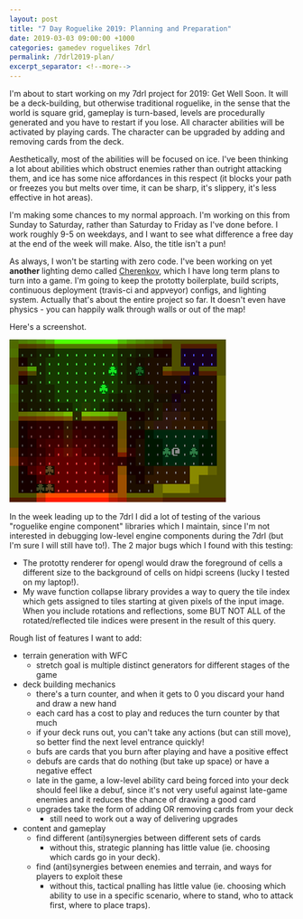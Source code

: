 ```yaml
---
layout: post
title: "7 Day Roguelike 2019: Planning and Preparation"
date: 2019-03-03 09:00:00 +1000
categories: gamedev roguelikes 7drl
permalink: /7drl2019-plan/
excerpt_separator: <!--more-->
---
```


I'm about to start working on my 7drl project for 2019: Get Well Soon.
It will be a deck-building, but otherwise traditional roguelike, in the sense that
the world is square grid, gameplay is turn-based, levels are procedurally generated
and you have to restart if you lose. All character abilities will be
activated by playing cards. The character can be upgraded by adding and removing
cards from the deck.

<!--more-->

Aesthetically, most of the abilities will be focused on ice. I've been thinking
a lot about abilities which obstruct enemies rather than outright attacking them,
and ice has some nice affordances in this respect (it blocks your path or freezes
you but melts over time, it can be sharp, it's slippery, it's less effective
in hot areas).

I'm making some chances to my normal approach. I'm working on this from Sunday to Saturday,
rather than Saturday to Friday as I've done before. I work roughly 9-5 on weekdays, and I
want to see what difference a free day at the end of the week will make. Also, the title
isn't a pun!

As always, I won't be starting with zero code. I've been working on yet **another**
lighting demo called [Cherenkov](https://github.com/stevebob/cherenkov),
which I have long term plans to turn into a game. I'm going to keep the prototty
boilerplate, build scripts, continuous deployment (travis-ci and appveyor) configs,
and lighting system. Actually that's about the entire project so far. It doesn't
even have physics - you can happily walk through walls or out of the map!

Here's a screenshot.

![cherenkov](/images/7drl2019-plan/cherenkov.png)

In the week leading up to the 7drl I did a lot of testing of the various "roguelike engine component"
libraries which I maintain, since I'm not interested in debugging low-level engine components during
the 7drl (but I'm sure I will still have to!). The 2 major bugs which I found with this testing:

 - The prototty renderer for opengl would draw the foreground of cells a different size to the background
   of cells on hidpi screens (lucky I tested on my laptop!).
 - My wave function collapse library provides a way to query the tile index which gets assigned to
   tiles starting at given pixels of the input image. When you include rotations and reflections,
   some BUT NOT ALL of the rotated/reflected tile indices were present in the result of this query.

Rough list of features I want to add:
 - terrain generation with WFC
   - stretch goal is multiple distinct generators for different stages of the game
 - deck building mechanics
   - there's a turn counter, and when it gets to 0 you discard your hand and draw a new hand
   - each card has a cost to play and reduces the turn counter by that much
   - if your deck runs out, you can't take any actions (but can still move), so
     better find the next level entrance quickly!
   - bufs are cards that you burn after playing and have a positive effect
   - debufs are cards that do nothing (but take up space) or have a negative effect
   - late in the game, a low-level ability card being forced into your deck should feel
     like a debuf, since it's not very useful against late-game enemies and it reduces the
     chance of drawing a good card
   - upgrades take the form of adding OR removing cards from your deck
     - still need to work out a way of delivering upgrades
 - content and gameplay
   - find different (anti)synergies between different sets of cards
     - without this, strategic planning has little value (ie. choosing which cards go in your deck).
   - find (anti)synergies between enemies and terrain, and ways for players to
     exploit these
     - without this, tactical pnalling has little value (ie. choosing which ability to use in a specific
       scenario, where to stand, who to attack first, where to place traps).
